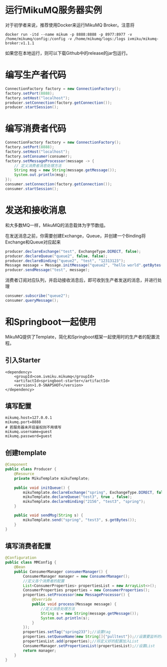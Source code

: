 # 运行MikuMQ服务器实例

对于初学者来说，推荐使用Docker来运行MikuMQ Broker。注意将

```
docker run -itd --name mikum -p 8888:8888 -p 8977:8977 -v /home/mikumq/config:/config -v /home/mikumq/logs:/logs ivmiku/mikumq-broker:v1.1.1
```

如果您在本地运行，则可以下载Github中的release的jar包运行。

# 编写生产者代码

```java
ConnectionFactory factory = new ConnectionFactory();
factory.setPort(8888);
factory.setHost("localhost");
producer.setConnection(factory.getConnection());
producer.startSession();
```

# 编写消费者代码

```java
ConnectionFactory factory = new ConnectionFactory();
factory.setPort(8888);
factory.setHost("localhost");
factory.setConsumer(consumer);
factory.setMessageProcessor(message -> {
    // 定义消费者消息处理方法
    String msg = new String(message.getMessage());
    System.out.println(msg);
});
consumer.setConnection(factory.getConnection());
consumer.startSession();
```

# 发送和接收消息

和大多数MQ一样，MikuMQ的消息载体为字节数组。

在发送消息之前，你需要创建Exchange，Queue，并创建一个Binding将Exchange和Queue对应起来

```java
producer.declareExchange("test", ExchangeType.DIRECT, false);
producer.declareQueue("queue2", false, false);
producer.declareBinding("queue2", "test", "12313123");
Message message = Message.initMessage("queue2", "hello world".getBytes(StandardCharsets.UTF_8));
producer.sendMessage("test", message);
```

消费者订阅对应队列，并启动接收消息后，即可收到生产者发送的消息，并进行处理

```java
consumer.subscribe("queue2");
consumer.queryMessage();
```

# 和Springboot一起使用

MikuMQ提供了Template，简化和Springboot框架一起使用时的生产者的配置流程。

## 引入Starter

```
<dependency>
    <groupId>com.ivmiku.mikumq</groupId>
    <artifactId>springboot-starter</artifactId>
    <version>1.0-SNAPSHOT</version>
</dependency>
```

## 填写配置

```properties
mikumq.host=127.0.0.1
mikumq.port=8888
# 若服务器未开启鉴权则不用填写
mikumq.username=guest
mikumq.password=guest
```

## 创建template

```java
@Component
public class Producer {
    @Resource
    private MikuTemplate mikuTemplate;
    
    public void initQueue() {
        mikuTemplate.declareExchange("spring", ExchangeType.DIRECT, false);
        mikuTemplate.declareQueue("test3", true , false);
        mikuTemplate.declareBinding("2156", "test3", "spring");
    }

    public void sendMsg(String s) {
        mikuTemplate.send("spring", "test3", s.getBytes());
    }
}
```

## 填写消费者配置

```java
@Configuration
public class MMConfig {
    @Bean
    public ConsumerManager consumerManager() {
        ConsumerManager manager = new ConsumerManager();
        //定义各个消费者的配置
        List<ConsumerProperties> propertiesList = new ArrayList<>();
        ConsumerProperties properties = new ConsumerProperties();
        properties.setProcessor(new MessageProcessor() {
            @Override
            public void process(Message message) {
                //定义消息处理方法
                String s = new String(message.getMessage());
                System.out.println(s);
            }
        });
        properties.setTag("spring233");//设置tag
        properties.setQueueName(new String[]{"pulltest"});//设置要监听的队列
        propertiesList.add(properties);//将定义好的配置加入List
        ConsumerManager.setPropertiesList(propertiesList);//设置List
        return manager;
    }
}
```